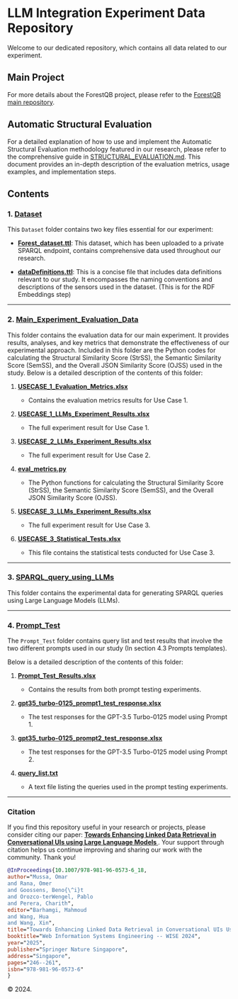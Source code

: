 # LLM Integration Experiment Data Repository
Welcome to our dedicated repository, which contains all data related to our experiment. 

## Main Project
For more details about the ForestQB project, please refer to the [ForestQB main repository](https://github.com/i3omar/ForestQB).

## Automatic Structural Evaluation

For a detailed explanation of how to use and implement the Automatic Structural Evaluation methodology featured in our research, please refer to the comprehensive guide in [STRUCTURAL_EVALUATION.md](STRUCTURAL_EVALUATION.md). This document provides an in-depth description of the evaluation metrics, usage examples, and implementation steps. 

## Contents

### 1. [Dataset](./Dataset/README.md)

This `Dataset` folder contains two key files essential for our experiment:

- [**Forest_dataset.ttl**](./Dataset/Forest_dataset.ttl): This dataset, which has been uploaded to a private SPARQL endpoint, contains comprehensive data used throughout our research.

- [**dataDefinitions.ttl**](./Dataset/dataDefinitions.ttl): This is a concise file that includes data definitions relevant to our study. It encompasses the naming conventions and descriptions of the sensors used in the dataset. (This is for the RDF Embeddings step)

---
### 2. [Main_Experiment_Evaluation_Data](./Main_Experiment_Evaluation_Data/README.md)

This folder contains the evaluation data for our main experiment. It provides results, analyses, and key metrics that demonstrate the effectiveness of our experimental approach. Included in this folder are the Python codes for calculating the Structural Similarity Score (StrSS), the Semantic Similarity Score (SemSS), and the Overall JSON Similarity Score (OJSS) used in the study. Below is a detailed description of the contents of this folder:

1. [**USECASE_1_Evaluation_Metrics.xlsx**](./Main_Experiment_Evaluation_Data/USECASE_1_Evaluation_Metrics.xlsx)
    - Contains the evaluation metrics results for Use Case 1.
    
2. [**USECASE_1_LLMs_Experiment_Results.xlsx**](./Main_Experiment_Evaluation_Data/USECASE_1_LLMs_Experiment_Results.xlsx)
    - The full experiment result for Use Case 1.
    
3. [**USECASE_2_LLMs_Experiment_Results.xlsx**](./Main_Experiment_Evaluation_Data/USECASE_2_LLMs_Experiment_Results.xlsx)
    - The full experiment result for Use Case 2.
    
4. [**eval_metrics.py**](./Main_Experiment_Evaluation_Data/eval_metrics.py)
    - The Python functions for calculating the Structural Similarity Score (StrSS), the Semantic Similarity Score (SemSS), and the Overall JSON Similarity Score (OJSS).

5. [**USECASE_3_LLMs_Experiment_Results.xlsx**](./Main_Experiment_Evaluation_Data/USECASE_3_LLMs_Experiment_Results.xlsx)
    - The full experiment result for Use Case 3.

6. [**USECASE_3_Statistical_Tests.xlsx**](./Main_Experiment_Evaluation_Data/USECASE_3_Statistical_Tests.xlsx)
    - This file contains the statistical tests conducted for Use Case 3.
---

### 3. [SPARQL_query_using_LLMs](./SPARQL_query_using_LLMs/README.md)

This folder contains the experimental data for generating SPARQL queries using Large Language Models (LLMs).

---

### 4. [Prompt_Test](./Prompt_Test/README.md)

The `Prompt_Test` folder contains query list and test results that involve the two different prompts used in our study (In section 4.3 Prompts templates). 

Below is a detailed description of the contents of this folder:

1. [**Prompt_Test_Results.xlsx**](./Prompt_Test_Results.xlsx)
    - Contains the results from both prompt testing experiments.

2. [**gpt35_turbo-0125_prompt1_test_response.xlsx**](./gpt35_turbo-0125_prompt1_test_response.xlsx)
    - The test responses for the GPT-3.5 Turbo-0125 model using Prompt 1.

3. [**gpt35_turbo-0125_prompt2_test_response.xlsx**](./gpt35_turbo-0125_prompt2_test_response.xlsx)
    - The test responses for the GPT-3.5 Turbo-0125 model using Prompt 2.

4. [**query_list.txt**](./query_list.txt)
    - A text file listing the queries used in the prompt testing experiments.

---


### Citation

If you find this repository useful in your research or projects, please consider citing our paper: **[Towards Enhancing Linked Data Retrieval in Conversational UIs using Large Language Models
](https://arxiv.org/abs/2409.16220)**.
Your support through citation helps us continue improving and sharing our work with the community. Thank you!

```bibtex
@InProceedings{10.1007/978-981-96-0573-6_18,
author="Mussa, Omar
and Rana, Omer
and Goossens, Beno{\^i}t
and Orozco-terWengel, Pablo
and Perera, Charith",
editor="Barhamgi, Mahmoud
and Wang, Hua
and Wang, Xin",
title="Towards Enhancing Linked Data Retrieval in Conversational UIs Using Large Language Models",
booktitle="Web Information Systems Engineering -- WISE 2024",
year="2025",
publisher="Springer Nature Singapore",
address="Singapore",
pages="246--261",
isbn="978-981-96-0573-6"
}
```


© 2024.

